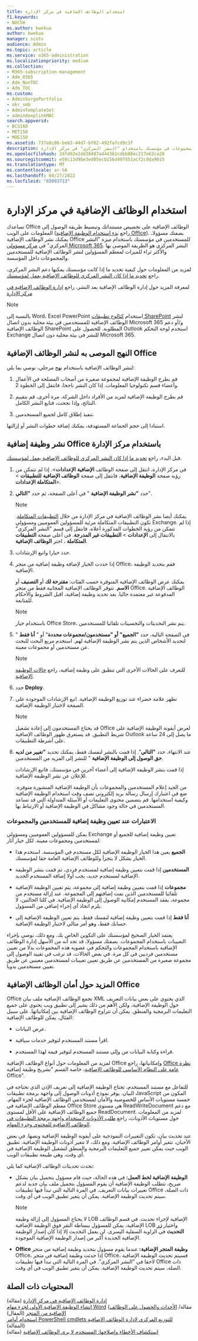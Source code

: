 ```yaml
---
title: استخدام الوظائف الإضافية في مركز الإدارة
f1.keywords:
- NOCSH
ms.author: kwekua
author: kwekua
manager: scotv
audience: Admin
ms.topic: article
ms.service: o365-administration
ms.localizationpriority: medium
ms.collection:
- M365-subscription-management
- Adm_O365
- Adm_NonTOC
- Adm_TOC
ms.custom:
- AdminSurgePortfolio
- okr_smb
- AdminTemplateSet
- admindeeplinkMAC
search.appverid:
- BCS160
- MET150
- MOE150
ms.assetid: 737e8c86-be63-44d7-bf02-492fa7cd9c3f
description: تعرف على كيفية نشر الوظائف الإضافية للمستخدمين والمجموعات في مؤسستك باستخدام "النشر المركزي" في مركز الإدارة.
ms.openlocfilehash: 2dfd92e2dd38487a444362cdbb88ec217e62ca28
ms.sourcegitcommit: e50c13d9be3ed05ecb156d497551acf2c9da9015
ms.translationtype: MT
ms.contentlocale: ar-SA
ms.lasthandoff: 04/27/2022
ms.locfileid: "65093713"
---
```

# <a name="deploy-add-ins-in-the-admin-center"></a>استخدام الوظائف الإضافية في مركز الإدارة

تساعدك Office الوظائف الإضافية على تخصيص مستنداتك وتبسيط طريقة الوصول إلى المعلومات على الويب (راجع [بدء استخدام الوظيفة الإضافية Office](https://support.microsoft.com/office/82e665c4-6700-4b56-a3f3-ef5441996862)). بصفتك مسؤولا، يمكنك نشر الوظائف الإضافية Office للمستخدمين في مؤسستك باستخدام ميزة "النشر المركزي" في <a href="https://go.microsoft.com/fwlink/p/?linkid=2024339" target="_blank">مركز مسؤولي Microsoft 365</a>. النشر المركزي هو الطريقة الموصى بها والأكثر ثراء للميزات لمعظم المسؤولين لنشر الوظائف الإضافية للمستخدمين والمجموعات داخل المؤسسة.

لمزيد من المعلومات حول كيفية تحديد ما إذا كانت مؤسستك يمكنها دعم النشر المركزي، راجع [تحديد ما إذا كان النشر المركزي للوظائف الإضافية يعمل لمؤسستك](centralized-deployment-of-add-ins.md).

لمعرفة المزيد حول إدارة الوظائف الإضافية بعد النشر، راجع [إدارة الوظائف الإضافية في مركز الإدارة](manage-addins-in-the-admin-center.md)
  
> [!NOTE]
>  بالنسبة إلى Word، Excel PowerPoint استخدام [كتالوج تطبيقات SharePoint](/office/dev/add-ins/publish/publish-task-pane-and-content-add-ins-to-an-add-in-catalog) لنشر الوظائف الإضافية للمستخدمين في بيئة محلية بدون اتصال Microsoft 365 و/أو دعم الوظائف الإضافية SharePoint المطلوبة. للحصول على Outlook استخدم لوحة التحكم Exchange للنشر في بيئة محلية دون اتصال Microsoft 365.
  
## <a name="recommended-approach-for-deploying-office-add-ins"></a>النهج الموصى به لنشر الوظائف الإضافية Office

لنشر الوظائف الإضافية باستخدام نهج مرحلي، نوصي بما يلي:
  
1. قم بطرح الوظيفة الإضافية لمجموعة صغيرة من أصحاب المصلحة في الأعمال وأعضاء قسم تكنولوجيا المعلومات. إذا كان النشر ناجحا، فانتقل إلى الخطوة 2.
    
2. قم بطرح الوظيفة الإضافية لمزيد من الأفراد داخل الشركة. مرة أخرى، قم بتقييم النتائج، وإذا نجحت، فتابع النشر الكامل.
    
3. تنفيذ إطلاق كامل لجميع المستخدمين.
    
استنادا إلى حجم الجماعة المستهدفة، يمكنك إضافة خطوات النشر أو إزالتها.
  
## <a name="deploy-an-office-add-in-using-the-admin-center"></a>نشر وظيفة إضافية Office باستخدام مركز الإدارة

قبل البدء، راجع [تحديد ما إذا كان النشر المركزي للوظائف الإضافية يعمل لمؤسستك](centralized-deployment-of-add-ins.md).
  
1. في مركز الإدارة، انتقل إلى صفحة الوظائف **الإضافية** **الإعدادات**\>. إذا لم تتمكن من رؤية صفحة **الوظيفة الإضافية**، فانتقل إلى صفحة **الوظائف الإضافية** **للتطبيقات** \> **المتكاملة الإعدادات**\>.

2. حدد **"نشر الوظيفة الإضافية** " في أعلى الصفحة، ثم حدد **"التالي**".

    > [!NOTE]
    > يمكنك أيضا نشر الوظائف الإضافية في مركز الإدارة من خلال [التطبيقات المتكاملة](test-and-deploy-microsoft-365-apps.md). تكون التطبيقات المتكاملة مرئية للمسؤولين العموميين ومسؤولي Exchange. إذا لم تتمكن من رؤية الخطوات المذكورة أعلاه، فانتقل إلى قسم "النشر المركزي" بالانتقال إلى **الإعدادات** >  **التطبيقات غير المدرجة**. في أعلى صفحة **التطبيقات المتكاملة** ، اختر **الوظائف الإضافية**.

3. حدد خيارا واتبع الإرشادات.
  
4. إذا حددت الخيار لإضافة وظيفة إضافية من متجر Office، فقم بتحديد الوظيفة الإضافية. </br>

    يمكنك عرض الوظائف الإضافية المتوفرة حسب الفئات: **مقترحة لك** أو **التصنيف** أو **الاسم**. تتوفر الوظائف الإضافية المجانية فقط من متجر Office. الوظائف الإضافية المدفوعة غير معتمدة حاليا. بعد تحديد وظيفة إضافية، اقبل الشروط والأحكام للمتابعة. <br/> 

    > [!NOTE]
    > باستخدام خيار Office Store، يتم نشر التحديثات والتحسينات تلقائيا للمستخدمين.

5. في الصفحة التالية، حدد **"الجميع"** **أو "مستخدمون/مجموعات محددة**" أو " **أنا فقط** " لتحديد الأشخاص الذين يتم نشر الوظيفة الإضافية لهم. استخدم مربع البحث للبحث عن مستخدمين أو مجموعات معينة. <br/>

    > [!NOTE]
    > للتعرف على الحالات الأخرى التي تنطبق على وظيفة إضافية، راجع [حالات الوظيفة الإضافية](./manage-addins-in-the-admin-center.md).
  
6. حدد **Deploy**.
  
7. تظهر علامة خضراء عند توزيع الوظيفة الإضافية. اتبع الإرشادات الموجودة على الصفحة لاختبار الوظيفة الإضافية.

    > [!NOTE]
    > قد يحتاج المستخدمون إلى إعادة تشغيل Office لعرض أيقونة الوظيفة الإضافية على شريط التطبيق. قد يستغرق ظهور الوظائف الإضافية Outlook ما يصل إلى 24 ساعة على أشرطة التطبيقات.

8. عند الانتهاء، حدد **"التالي**". إذا قمت بالنشر لنفسك فقط، يمكنك تحديد **"تغيير من لديه حق الوصول إلى الوظيفة الإضافية** " للنشر إلى المزيد من المستخدمين.

    إذا قمت بنشر الوظيفة الإضافية إلى أعضاء آخرين في مؤسستك، فاتبع الإرشادات للإعلان عن نشر الوظيفة الإضافية. <br/>
  
    من الجيد إعلام المستخدمين والمجموعات بأن الوظيفة الإضافية المنشورة متوفرة. ضع في اعتبارك إرسال رسالة بريد إلكتروني تصف وقت استخدام الوظيفة الإضافية وكيفية استخدامها. قم بتضمين محتوى التعليمات أو الأسئلة المتداولة التي قد تساعد المستخدمين في حالة وجود مشاكل في الوظيفة الإضافية أو الارتباط بها.
  
### <a name="considerations-when-assigning-an-add-in-to-users-and-groups"></a>الاعتبارات عند تعيين وظيفة إضافية للمستخدمين والمجموعات

يمكن للمسؤولين العموميين ومسؤولي Exchange تعيين وظيفة إضافية للجميع أو لمستخدمين ومجموعات معينة. لكل خيار آثار:
  
- **الجميع** يعين هذا الخيار الوظيفة الإضافية لكل مستخدم في المؤسسة. استخدم هذا الخيار بشكل لا يتجزأ وللوظائف الإضافية العامة حقا لمؤسستك.

- **المستخدمين** إذا قمت بتعيين وظيفة إضافية لمستخدم فردي، ثم قمت بنشر الوظيفة الإضافية لمستخدم جديد، يجب أولا إضافة المستخدم الجديد.

- **مجموعات** إذا قمت بتعيين وظيفة إضافية إلى مجموعة، يتم تعيين الوظيفة الإضافية تلقائيا للمستخدمين الذين تمت إضافتهم إلى المجموعة. عند إزالة مستخدم من مجموعة، يفقد المستخدم إمكانية الوصول إلى الوظيفة الإضافية. في كلتا الحالتين، لا يلزم اتخاذ أي إجراء إضافي من المسؤول.

- **أنا فقط** إذا قمت بتعيين وظيفة إضافية لنفسك فقط، يتم تعيين الوظيفة الإضافية إلى حسابك فقط، وهو أمر مثالي لاختبار الوظيفة الإضافية.

يعتمد الخيار الصحيح لمؤسستك على التكوين الخاص بك. ومع ذلك، نوصي بإجراء التعيينات باستخدام المجموعات. بصفتك مسؤولا، قد تجد أنه من الأسهل إدارة الوظائف الإضافية باستخدام المجموعات والتحكم في عضوية هذه المجموعات بدلا من تعيين مستخدمين فرديين في كل مرة. في بعض الحالات، قد ترغب في تقييد الوصول إلى مجموعة صغيرة من المستخدمين عن طريق تعيين تعيينات لمستخدمين معينين عن طريق تعيين مستخدمين يدويا.
  
## <a name="more-about-office-add-ins-security"></a>المزيد حول أمان الوظائف الإضافية Office

Office تجمع الوظائف الإضافية ملف بيان XML الذي يحتوي على بعض بيانات التعريف حول الوظيفة الإضافية، ولكن الأهم من ذلك يشير إلى تطبيق ويب يحتوي على جميع التعليمات البرمجية والمنطق. يمكن أن تتراوح الوظائف الإضافية بين إمكانياتها. على سبيل المثال، يمكن للوظائف الإضافية:
  
- عرض البيانات.

- اقرأ مستند المستخدم لتوفير خدمات سياقية.

- قراءة وكتابة البيانات من وإلى مستند المستخدم لتوفير قيمة لهذا المستخدم.

لمزيد من المعلومات حول أنواع الوظائف الإضافية Office وإمكانياتها، راجع [Office نظرة عامة على النظام الأساسي للوظائف الإضافية](/office/dev/add-ins/overview/office-add-ins)، خاصة القسم "تشريح وظيفة إضافية Office".
  
للتفاعل مع مستند المستخدم، تحتاج الوظيفة الإضافية إلى تعريف الإذن الذي تحتاجه في البيان. يوفر نموذج أذونات الوصول إلى واجهة برمجة تطبيقات JavaScript المكون من خمسة مستويات الأساس للخصوصية والأمان لمستخدمي الوظائف الإضافية لجزء المهام. معظم الوظائف الإضافية في Office Store هي مستوى ReadWriteDocument مع دعم جميع الوظائف الإضافية على الأقل لمستوى ReadDocument. لمزيد من المعلومات حول مستويات الأذونات، راجع [طلب الأذونات لاستخدام واجهة برمجة التطبيقات في الوظائف الإضافية للمحتوى وجزء المهام](/office/dev/add-ins/develop/requesting-permissions-for-api-use-in-content-and-task-pane-add-ins).
  
عند تحديث بيان، تكون التغييرات النموذجية على أيقونة الوظيفة الإضافية ونصها. في بعض الأحيان، تتغير أوامر الوظائف الإضافية. ومع ذلك، لا تتغير أذونات الوظيفة الإضافية. تطبيق الويب حيث يمكن تغيير جميع التعليمات البرمجية والمنطق لتشغيل الوظيفة الإضافية في أي وقت، وهي طبيعة تطبيقات الويب.
  
تحدث تحديثات الوظائف الإضافية كما يلي:
  
- **الوظيفة الإضافية لخط العمل:** في هذه الحالة، حيث قام مسؤول بتحميل بيان بشكل صريح، تتطلب الوظيفة الإضافية أن يقوم المسؤول بتحميل ملف بيان جديد لدعم تغييرات بيانات التعريف. في المرة التالية التي تبدأ فيها تطبيقات Office ذات الصلة، سيتم تحديث الوظيفة الإضافية. يمكن أن يتغير تطبيق الويب في أي وقت.

    > [!NOTE]
    > لا يحتاج المسؤول إلى إزالة وظيفة LOB الإضافية لإجراء تحديث.   في قسم الوظائف الإضافية، يمكن للمسؤول ببساطة النقر فوق الوظيفة الإضافية LOB واختيار **زر التحديث** في الزاوية السفلية اليسرى. لن يعمل التحديث إلا إذا كان إصدار الوظيفة الإضافية الجديدة أكبر من إصدار الوظيفة الإضافية الموجودة.

- **Office وظيفة المتجر الإضافية:** عندما يقوم مسؤول بتحديد وظيفة إضافية من متجر Office، إذا حدثت وظيفة إضافية في متجر Office، فسيتم تحديث الوظيفة الإضافية لاحقا في "النشر المركزي". في المرة التالية التي تبدأ فيها تطبيقات Office ذات الصلة، سيتم تحديث الوظيفة الإضافية. يمكن أن يتغير تطبيق الويب في أي وقت.
  
## <a name="related-content"></a>المحتويات ذات الصلة

[إدارة الوظائف الإضافية في مركز الإدارة](manage-addins-in-the-admin-center.md) (مقالة)\
[إنشاء الوظيفة الإضافية الأولى لجزء مهام Word](/office/dev/add-ins/quickstarts/word-quickstart?tabs=yeomangenerator) (مقالة/
[الأحداث والحصول على الوظائف الإضافية من المتجر](minors-and-acquiring-addins-from-the-store.md) (المقال)\
[استخدام أوامر PowerShell cmdlets للتوزيع المركزي لإدارة الوظائف الإضافية](../../enterprise/use-the-centralized-deployment-powershell-cmdlets-to-manage-add-ins.md) (المقالة)\
[استكشاف الأخطاء وإصلاحها: المستخدم لا يرى الوظائف الإضافية](/office365/troubleshoot/access-management/user-not-seeing-add-ins) (مقالة)
